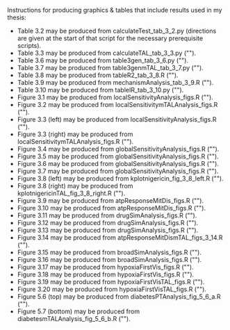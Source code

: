 Instructions for producing graphics & tables that include results used in my thesis:

* Table 3.2 may be produced from calculateTest_tab_3_2.py (directions are given at the start of that script for the necessary prerequisite scripts).
* Table 3.3 may be produced from calculateTAL_tab_3_3.py ("").
* Table 3.6 may be produced from table3gen_tab_3_6.py ("").
* Table 3.7 may be produced from table3genmTAL_tab_3_7.py ("").
* Table 3.8 may be produced from tableR2_tab_3_8.R ("").
* Table 3.9 may be produced from mechanismAnalysis_tab_3_9.R ("").
* Table 3.10 may be produced from tableIR_tab_3_10.py ("").
* Figure 3.1 may be produced from localSensitivityAnalysis_figs.R ("").
* Figure 3.2 may be produced from localSensitivitymTALAnalysis_figs.R ("").
* Figure 3.3 (left) may be produced from localSensitivityAnalysis_figs.R ("").
* Figure 3.3 (right) may be produced from localSensitivitymTALAnalysis_figs.R ("").
* Figure 3.4 may be produced from globalSensitivityAnalysis_figs.R ("").
* Figure 3.5 may be produced from globalSensitivityAnalysis_figs.R ("").
* Figure 3.6 may be produced from globalSensitivityAnalysis_figs.R ("").
* Figure 3.7 may be produced from globalSensitivityAnalysis_figs.R ("").
* Figure 3.8 (left) may be produced from kplotnigericin_fig_3_8_left.R ("").
* Figure 3.8 (right) may be produced from kplotnigericinTAL_fig_3_8_right.R ("").
* Figure 3.9 may be produced from atpResponseMitDis_figs.R ("").
* Figure 3.10 may be produced from atpResponseMitDis_figs.R ("").
* Figure 3.11 may be produced from drugSimAnalysis_figs.R ("").
* Figure 3.12 may be produced from drugSimAnalysis_figs.R ("").
* Figure 3.13 may be produced from drugSimAnalysis_figs.R ("").
* Figure 3.14 may be produced from atpResponseMitDismTAL_figs_3_14.R ("").
* Figure 3.15 may be produced from broadSimAnalysis_figs.R ("").
* Figure 3.16 may be produced from broadSimAnalysis_figs.R ("").
* Figure 3.17 may be produced from hypoxiaFirstVis_figs.R ("").
* Figure 3.18 may be produced from hypoxiaFirstVis_figs.R ("").
* Figure 3.19 may be produced from hypoxiaFirstVisTAL_figs.R ("").
* Figure 3.20 may be produced from hypoxiaFirstVisTAL_figs.R ("").
* Figure 5.6 (top) may be produced from diabetesPTAnalysis_fig_5_6_a.R ("").
* Figure 5.7 (bottom) may be produced from diabetesmTALAnalysis_fig_5_6_b.R ("").
